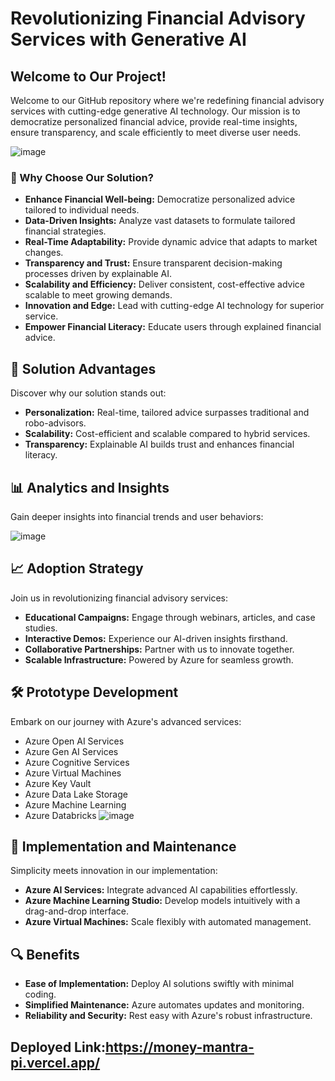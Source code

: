 # Revolutionizing Financial Advisory Services with Generative AI

## Welcome to Our Project!

Welcome to our GitHub repository where we're redefining financial advisory services with cutting-edge generative AI technology. Our mission is to democratize personalized financial advice, provide real-time insights, ensure transparency, and scale efficiently to meet diverse user needs.

![image](https://github.com/Dev-Team-VIT/Financial-Advisory-Bot/assets/33595457/b5206c50-77b2-4d30-9e0e-195f6ab4754f)

### 🌟 Why Choose Our Solution?
- **Enhance Financial Well-being:** Democratize personalized advice tailored to individual needs.
- **Data-Driven Insights:** Analyze vast datasets to formulate tailored financial strategies.
- **Real-Time Adaptability:** Provide dynamic advice that adapts to market changes.
- **Transparency and Trust:** Ensure transparent decision-making processes driven by explainable AI.
- **Scalability and Efficiency:** Deliver consistent, cost-effective advice scalable to meet growing demands.
- **Innovation and Edge:** Lead with cutting-edge AI technology for superior service.
- **Empower Financial Literacy:** Educate users through explained financial advice.

## 🚀 Solution Advantages
Discover why our solution stands out:
- **Personalization:** Real-time, tailored advice surpasses traditional and robo-advisors.
- **Scalability:** Cost-efficient and scalable compared to hybrid services.
- **Transparency:** Explainable AI builds trust and enhances financial literacy.

## 📊 Analytics and Insights
Gain deeper insights into financial trends and user behaviors:

![image](https://github.com/Dev-Team-VIT/Financial-Advisory-Bot/assets/33595457/398132a3-c780-4a5a-89d3-1ca99487ed9f)


## 📈 Adoption Strategy
Join us in revolutionizing financial advisory services:
- **Educational Campaigns:** Engage through webinars, articles, and case studies.
- **Interactive Demos:** Experience our AI-driven insights firsthand.
- **Collaborative Partnerships:** Partner with us to innovate together.
- **Scalable Infrastructure:** Powered by Azure for seamless growth.

## 🛠️ Prototype Development
Embark on our journey with Azure's advanced services:
- Azure Open AI Services
- Azure Gen AI Services
- Azure Cognitive Services
- Azure Virtual Machines
- Azure Key Vault
- Azure Data Lake Storage
- Azure Machine Learning
- Azure Databricks
  ![image](https://github.com/Dev-Team-VIT/Financial-Advisory-Bot/assets/33595457/f75b0136-a373-49c7-8b50-b3997f1c7f3b)


## 🌟 Implementation and Maintenance
Simplicity meets innovation in our implementation:
- **Azure AI Services:** Integrate advanced AI capabilities effortlessly.
- **Azure Machine Learning Studio:** Develop models intuitively with a drag-and-drop interface.
- **Azure Virtual Machines:** Scale flexibly with automated management.

## 🔍 Benefits
- **Ease of Implementation:** Deploy AI solutions swiftly with minimal coding.
- **Simplified Maintenance:** Azure automates updates and monitoring.
- **Reliability and Security:** Rest easy with Azure's robust infrastructure.
  
## Deployed Link:https://money-mantra-pi.vercel.app/


